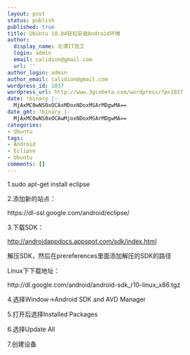 ```yaml
---
layout: post
status: publish
published: true
title: Ubuntu 10.04轻松安装Android环境
author:
  display_name: 北漂IT民工
  login: admin
  email: calidion@gmail.com
  url: ''
author_login: admin
author_email: calidion@gmail.com
wordpress_id: 1037
wordpress_url: http://www.3gcnbeta.com/wordpress/?p=1037
date: !binary |-
  MjAxMC0wNS0xOCAxMDoxNDoxMSArMDgwMA==
date_gmt: !binary |-
  MjAxMC0wNS0xOCAwMjoxNDoxMSArMDgwMA==
categories:
- Ubuntu
tags:
- Android
- Eclipse
- Ubuntu
comments: []
---
```

<p>1.sudo apt-get install eclipse</p>
<p>2.添加新的站点：</p>
<p>https://dl-ssl.google.com/android/eclipse/</p>
<p>3.下载SDK：</p>
<p><a href="http://androidappdocs.appspot.com/sdk/index.html">http://androidappdocs.appspot.com/sdk/index.html</a></p>
<p>解压SDK，然后在prereferences里面添加解压的SDK的路径</p>
<p>Linux下下载地址：</p>
<p>http://dl.google.com/android/android-sdk_r10-linux_x86.tgz</p>
<p>4.选择Window->Android SDK and AVD Manager</p>
<p>5.打开后选择Installed Packages</p>
<p>6.选择Update All</p>
<p>7.创建设备</p>
